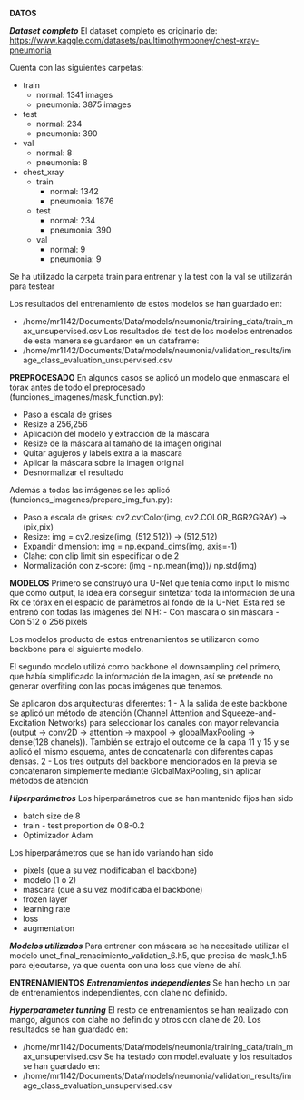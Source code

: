**DATOS**

***Dataset completo***
El dataset completo es originario de: https://www.kaggle.com/datasets/paultimothymooney/chest-xray-pneumonia

Cuenta con las siguientes carpetas:
- train
    - normal: 1341 images
    - pneumonia: 3875 images
- test
    - normal: 234
    - pneumonia: 390
- val
    - normal: 8
    - pneumonia: 8
- chest_xray
    - train
        - normal: 1342
        - pneumonia: 1876
    - test
        - normal: 234
        - pneumonia: 390
    - val
        - normal: 9
        - pneumonia: 9

Se ha utilizado la carpeta train para entrenar y la test con la val se utilizarán para testear

Los resultados del entrenamiento de estos modelos se han guardado en: 
- /home/mr1142/Documents/Data/models/neumonia/training_data/train_max_unsupervised.csv
Los resultados del test de los modelos entrenados de esta manera se guardaron en un dataframe:
- /home/mr1142/Documents/Data/models/neumonia/validation_results/image_class_evaluation_unsupervised.csv


**PREPROCESADO**
En algunos casos se aplicó un modelo que enmascara el tórax antes de todo el preprocesado (funciones_imagenes/mask_function.py):
- Paso a escala de grises
- Resize a 256,256
- Aplicación del modelo y extracción de la máscara
- Resize de la máscara al tamaño de la imagen original
- Quitar agujeros y labels extra a la mascara
- Aplicar la máscara sobre la imagen original
- Desnormalizar el resultado

Además a todas las imágenes se les aplicó (funciones_imagenes/prepare_img_fun.py):
- Paso a escala de grises: cv2.cvtColor(img, cv2.COLOR_BGR2GRAY) -> (pix,pix)
- Resize: img = cv2.resize(img, (512,512)) -> (512,512)
- Expandir dimension: img = np.expand_dims(img, axis=-1)
- Clahe: con clip limit sin especificar o de 2
- Normalización con z-score: (img - np.mean(img))/ np.std(img)


**MODELOS**
Primero se construyó una U-Net que tenía como input lo mismo que como output, la idea era conseguir
sintetizar toda la información de una Rx de tórax en el espacio de parámetros al fondo de la U-Net.
Esta red se entrenó con todas las imágenes del NIH:
    - Con mascara o sin máscara
    - Con 512 o 256 pixels

Los modelos producto de estos entrenamientos se utilizaron como backbone para el siguiente modelo.

El segundo modelo utilizó como backbone el downsampling del primero, que había simplificado la información
de la imagen, así se pretende no generar overfiting con las pocas imágenes que tenemos.

Se aplicaron dos arquitecturas diferentes:
1 - A la salida de este backbone se aplicó un método de atención (Channel Attention and Squeeze-and-Excitation Networks)
para seleccionar los canales con mayor relevancia (output -> conv2D -> attention -> maxpool -> globalMaxPooling -> dense(128 chanels)). 
También se extrajo el outcome de la capa 11 y 15 y se aplicó el mismo esquema, antes de concatenarla con diferentes capas densas.
2 - Los tres outputs del backbone mencionados en la previa se concatenaron simplemente mediante GlobalMaxPooling, sin aplicar métodos
de atención 

***Hiperparámetros***
Los hiperparámetros que se han mantenido fijos han sido
- batch size de 8
- train - test proportion de 0.8-0.2
- Optimizador Adam

Los hiperparámetros que se han ido variando han sido
- pixels (que a su vez modificaban el backbone)
- modelo (1 o 2)
- mascara (que a su vez modificaba el backbone)
- frozen layer
- learning rate
- loss
- augmentation

***Modelos utilizados***
Para entrenar con máscara se ha necesitado utilizar el modelo unet_final_renacimiento_validation_6.h5,
que precisa de mask_1.h5 para ejecutarse, ya que cuenta con una loss que viene de ahí.


**ENTRENAMIENTOS**
***Entrenamientos independientes***
Se han hecho un par de entrenamientos independientes, con clahe no definido.

***Hyperparameter tunning***
El resto de entrenamientos se han realizado con mango, algunos con clahe no definido y otros con clahe de 20.
Los resultados se han guardado en:
- /home/mr1142/Documents/Data/models/neumonia/training_data/train_max_unsupervised.csv
Se ha testado con model.evaluate y los resultados se han guardado en:
- /home/mr1142/Documents/Data/models/neumonia/validation_results/image_class_evaluation_unsupervised.csv

